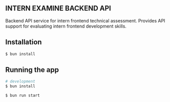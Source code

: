 ## INTERN EXAMINE BACKEND API

Backend API service for intern frontend technical assessment. Provides API support for evaluating intern frontend development skills.

## Installation

```bash
$ bun install
```

## Running the app

```bash
# development
$ bun install

$ bun run start
```
